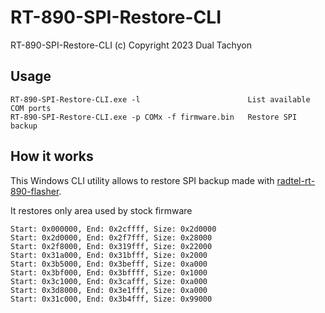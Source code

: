 # RT-890-SPI-Restore-CLI
RT-890-SPI-Restore-CLI (c) Copyright 2023 Dual Tachyon

## Usage
```
RT-890-SPI-Restore-CLI.exe -l                        List available COM ports
RT-890-SPI-Restore-CLI.exe -p COMx -f firmware.bin   Restore SPI backup
```

## How it works
This Windows CLI utility allows to restore SPI backup made with [radtel-rt-890-flasher](https://github.com/OEFW-community/radtel-rt-890-flasher).

It restores only area used by stock firmware
```
Start: 0x000000, End: 0x2cffff, Size: 0x2d0000
Start: 0x2d0000, End: 0x2f7fff, Size: 0x28000
Start: 0x2f8000, End: 0x319fff, Size: 0x22000
Start: 0x31a000, End: 0x31bfff, Size: 0x2000
Start: 0x3b5000, End: 0x3befff, Size: 0xa000
Start: 0x3bf000, End: 0x3bffff, Size: 0x1000
Start: 0x3c1000, End: 0x3cafff, Size: 0xa000
Start: 0x3d8000, End: 0x3e1fff, Size: 0xa000
Start: 0x31c000, End: 0x3b4fff, Size: 0x99000
```
